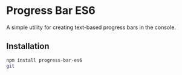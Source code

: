 # Progress Bar ES6

A simple utility for creating text-based progress bars in the console.

## Installation

```bash
npm install progress-bar-es6
git
